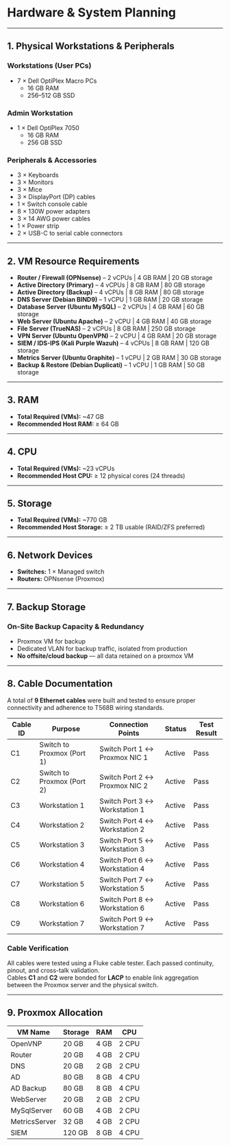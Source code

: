 # Hardware & System Planning

---

## 1. Physical Workstations & Peripherals

### Workstations (User PCs)
- 7 × Dell OptiPlex Macro PCs  
  - 16 GB RAM  
  - 256–512 GB SSD  

### Admin Workstation
- 1 × Dell OptiPlex 7050  
  - 16 GB RAM  
  - 256 GB SSD  

### Peripherals & Accessories
- 3 × Keyboards  
- 3 × Monitors  
- 3 × Mice  
- 3 × DisplayPort (DP) cables  
- 1 × Switch console cable  
- 8 × 130W power adapters  
- 3 × 14 AWG power cables  
- 1 × Power strip  
- 2 × USB-C to serial cable connectors  

---

## 2. VM Resource Requirements

- **Router / Firewall (OPNsense)** – 2 vCPUs | 4 GB RAM | 20 GB storage  
- **Active Directory (Primary)** – 4 vCPUs | 8 GB RAM | 80 GB storage  
- **Active Directory (Backup)** – 4 vCPUs | 8 GB RAM | 80 GB storage  
- **DNS Server (Debian BIND9)** – 1 vCPU | 1 GB RAM | 20 GB storage  
- **Database Server (Ubuntu MySQL)** – 2 vCPUs | 4 GB RAM | 60 GB storage  
- **Web Server (Ubuntu Apache)** – 2 vCPU | 4 GB RAM | 40 GB storage  
- **File Server (TrueNAS)** – 2 vCPUs | 8 GB RAM | 250 GB storage  
- **VPN Server (Ubuntu OpenVPN)** – 2 vCPU | 4 GB RAM | 20 GB storage  
- **SIEM / IDS-IPS (Kali Purple Wazuh)** – 4 vCPUs | 8 GB RAM | 120 GB storage  
- **Metrics Server (Ubuntu Graphite)** – 1 vCPU | 2 GB RAM | 30 GB storage  
- **Backup & Restore (Debian Duplicati)** – 1 vCPU | 1 GB RAM | 50 GB storage  

---

## 3. RAM
- **Total Required (VMs):** ~47 GB  
- **Recommended Host RAM:** ≥ 64 GB  

---

## 4. CPU
- **Total Required (VMs):** ~23 vCPUs  
- **Recommended Host CPU:** ≥ 12 physical cores (24 threads)  

---

## 5. Storage
- **Total Required (VMs):** ~770 GB  
- **Recommended Host Storage:** ≥ 2 TB usable (RAID/ZFS preferred)  

---

## 6. Network Devices
- **Switches:** 1 × Managed switch  
- **Routers:** OPNsense (Proxmox)  

---

## 7. Backup Storage

### On-Site Backup Capacity & Redundancy
- Proxmox VM for backup  
- Dedicated VLAN for backup traffic, isolated from production  
- **No offsite/cloud backup** — all data retained on a proxmox VM

---

## 8. Cable Documentation

A total of **9 Ethernet cables** were built and tested to ensure proper connectivity and adherence to T568B wiring standards.

| Cable ID | Purpose                    | Connection Points             | Status | Test Result |
| -------- | -------------------------- | ----------------------------- | ------ | ----------- |
| C1       | Switch to Proxmox (Port 1) | Switch Port 1 ↔ Proxmox NIC 1 | Active | Pass        |
| C2       | Switch to Proxmox (Port 2) | Switch Port 2 ↔ Proxmox NIC 2 | Active | Pass        |
| C3       | Workstation 1              | Switch Port 3 ↔ Workstation 1 | Active | Pass        |
| C4       | Workstation 2              | Switch Port 4 ↔ Workstation 2 | Active | Pass        |
| C5       | Workstation 3              | Switch Port 5 ↔ Workstation 3 | Active | Pass        |
| C6       | Workstation 4              | Switch Port 6 ↔ Workstation 4 | Active | Pass        |
| C7       | Workstation 5              | Switch Port 7 ↔ Workstation 5 | Active | Pass        |
| C8       | Workstation 6              | Switch Port 8 ↔ Workstation 6 | Active | Pass        |
| C9       | Workstation 7              | Switch Port 9 ↔ Workstation 7 | Active | Pass        |

### Cable Verification

All cables were tested using a Fluke cable tester. Each passed continuity, pinout, and cross-talk validation.  
Cables **C1** and **C2** were bonded for **LACP** to enable link aggregation between the Proxmox server and the physical switch.

---

## 9. Proxmox Allocation

| VM Name  | Storage                    | RAM                           | CPU    |
| -------- | -------------------------- | ----------------------------- | ------ | 
| OpenVNP  | 20 GB | 4 GB | 2 CPU |
| Router       | 20 GB | 4 GB | 2 CPU | 
| DNS       | 20 GB              | 2 GB | 2 CPU | 
| AD       | 80 GB              | 8 GB | 4 CPU | 
| AD Backup       | 80 GB             | 8 GB | 4 CPU | 
| WebServer       | 20 GB              | 2 GB | 2 CPU | 
| MySqlServer       | 60 GB             | 4 GB | 2 CPU | 
| MetricsServer       | 32 GB              | 4 GB | 2 CPU |
| SIEM       | 120 GB             | 8 GB | 4 CPU |

